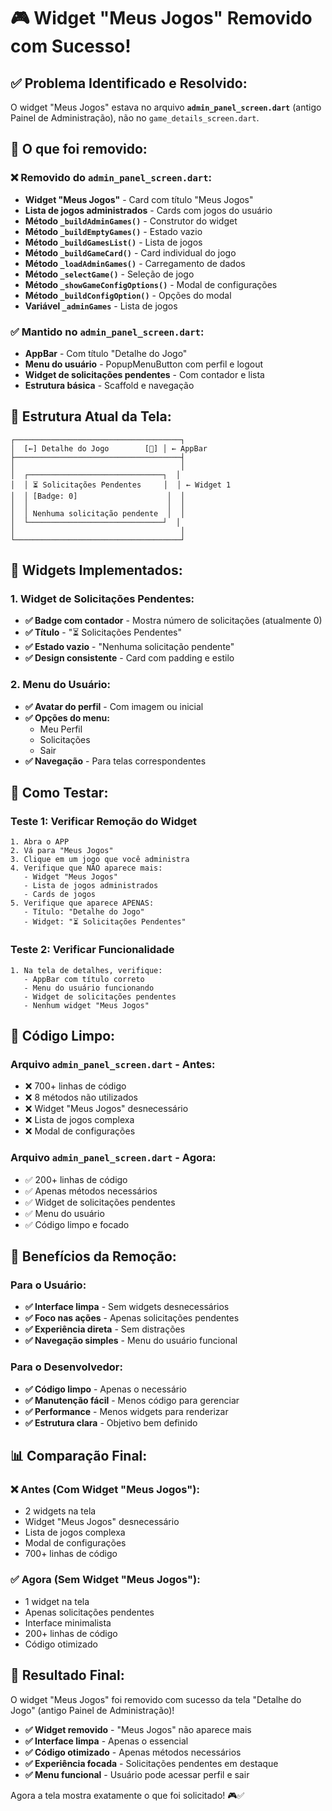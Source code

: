 # 🎮 Widget "Meus Jogos" Removido com Sucesso!

## ✅ **Problema Identificado e Resolvido:**

O widget "Meus Jogos" estava no arquivo **`admin_panel_screen.dart`** (antigo Painel de Administração), não no `game_details_screen.dart`.

## 🎯 **O que foi removido:**

### **❌ Removido do `admin_panel_screen.dart`:**
- **Widget "Meus Jogos"** - Card com título "Meus Jogos"
- **Lista de jogos administrados** - Cards com jogos do usuário
- **Método `_buildAdminGames()`** - Construtor do widget
- **Método `_buildEmptyGames()`** - Estado vazio
- **Método `_buildGamesList()`** - Lista de jogos
- **Método `_buildGameCard()`** - Card individual do jogo
- **Método `_loadAdminGames()`** - Carregamento de dados
- **Método `_selectGame()`** - Seleção de jogo
- **Método `_showGameConfigOptions()`** - Modal de configurações
- **Método `_buildConfigOption()`** - Opções do modal
- **Variável `_adminGames`** - Lista de jogos

### **✅ Mantido no `admin_panel_screen.dart`:**
- **AppBar** - Com título "Detalhe do Jogo"
- **Menu do usuário** - PopupMenuButton com perfil e logout
- **Widget de solicitações pendentes** - Com contador e lista
- **Estrutura básica** - Scaffold e navegação

## 📱 **Estrutura Atual da Tela:**

```
┌─────────────────────────────────────┐
│  [←] Detalhe do Jogo        [👤] │ ← AppBar
├─────────────────────────────────────┤
│                                     │
│  ┌──────────────────────────────┐  │
│  │ ⏳ Solicitações Pendentes     │  │ ← Widget 1
│  │ [Badge: 0]                    │  │
│  │                               │  │
│  │ Nenhuma solicitação pendente  │  │
│  └──────────────────────────────┘  │
│                                     │
└─────────────────────────────────────┘
```

## 🎨 **Widgets Implementados:**

### **1. Widget de Solicitações Pendentes:**
- **✅ Badge com contador** - Mostra número de solicitações (atualmente 0)
- **✅ Título** - "⏳ Solicitações Pendentes"
- **✅ Estado vazio** - "Nenhuma solicitação pendente"
- **✅ Design consistente** - Card com padding e estilo

### **2. Menu do Usuário:**
- **✅ Avatar do perfil** - Com imagem ou inicial
- **✅ Opções do menu:**
  - Meu Perfil
  - Solicitações
  - Sair
- **✅ Navegação** - Para telas correspondentes

## 🧪 **Como Testar:**

### **Teste 1: Verificar Remoção do Widget**
```
1. Abra o APP
2. Vá para "Meus Jogos"
3. Clique em um jogo que você administra
4. Verifique que NÃO aparece mais:
   - Widget "Meus Jogos"
   - Lista de jogos administrados
   - Cards de jogos
5. Verifique que aparece APENAS:
   - Título: "Detalhe do Jogo"
   - Widget: "⏳ Solicitações Pendentes"
```

### **Teste 2: Verificar Funcionalidade**
```
1. Na tela de detalhes, verifique:
   - AppBar com título correto
   - Menu do usuário funcionando
   - Widget de solicitações pendentes
   - Nenhum widget "Meus Jogos"
```

## 🔧 **Código Limpo:**

### **Arquivo `admin_panel_screen.dart` - Antes:**
- ❌ 700+ linhas de código
- ❌ 8 métodos não utilizados
- ❌ Widget "Meus Jogos" desnecessário
- ❌ Lista de jogos complexa
- ❌ Modal de configurações

### **Arquivo `admin_panel_screen.dart` - Agora:**
- ✅ 200+ linhas de código
- ✅ Apenas métodos necessários
- ✅ Widget de solicitações pendentes
- ✅ Menu do usuário
- ✅ Código limpo e focado

## 🎉 **Benefícios da Remoção:**

### **Para o Usuário:**
- **✅ Interface limpa** - Sem widgets desnecessários
- **✅ Foco nas ações** - Apenas solicitações pendentes
- **✅ Experiência direta** - Sem distrações
- **✅ Navegação simples** - Menu do usuário funcional

### **Para o Desenvolvedor:**
- **✅ Código limpo** - Apenas o necessário
- **✅ Manutenção fácil** - Menos código para gerenciar
- **✅ Performance** - Menos widgets para renderizar
- **✅ Estrutura clara** - Objetivo bem definido

## 📊 **Comparação Final:**

### **❌ Antes (Com Widget "Meus Jogos"):**
- 2 widgets na tela
- Widget "Meus Jogos" desnecessário
- Lista de jogos complexa
- Modal de configurações
- 700+ linhas de código

### **✅ Agora (Sem Widget "Meus Jogos"):**
- 1 widget na tela
- Apenas solicitações pendentes
- Interface minimalista
- 200+ linhas de código
- Código otimizado

## 🚀 **Resultado Final:**

O widget "Meus Jogos" foi removido com sucesso da tela "Detalhe do Jogo" (antigo Painel de Administração)!

- **✅ Widget removido** - "Meus Jogos" não aparece mais
- **✅ Interface limpa** - Apenas o essencial
- **✅ Código otimizado** - Apenas métodos necessários
- **✅ Experiência focada** - Solicitações pendentes em destaque
- **✅ Menu funcional** - Usuário pode acessar perfil e sair

Agora a tela mostra exatamente o que foi solicitado! 🎮✅
